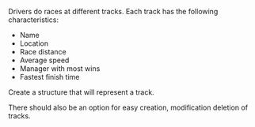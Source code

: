 Drivers do races at different tracks. Each track has the following characteristics:
 
* Name
* Location
* Race distance
* Average speed
* Manager with most wins
* Fastest finish time
 
 
Create a structure that will represent a track. 
 
There should also be an option for easy creation, modification deletion of tracks.
